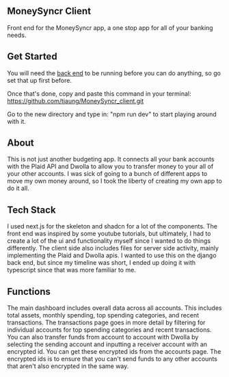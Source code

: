 ## MoneySyncr Client

Front end for the MoneySyncr app, a one stop app for all of your banking needs.

## Get Started

You will need the [back end](https://github.com/tjaung/MoneySyncr_back/tree/main) to be running before you can do anything, so go set that up first before.

Once that's done, copy and paste this command in your terminal: https://github.com/tjaung/MoneySyncr_client.git

Go to the new directory and type in: "npm run dev" to start playing around with it.

## About

This is not just another budgeting app. It connects all your bank accounts with the Plaid API and Dwolla to allow you to transfer money to your all of your other accounts. I was sick of going to a bunch of different apps to move my own money around, so I took the liberty of creating my own app to do it all.

## Tech Stack

I used next.js for the skeleton and shadcn for a lot of the components. The front end was inspired by some youtube tutorials, but ultimately, I had to create a lot of the ui and functionality myself since I wanted to do things differently. The client side also includes files for server side activity, mainly implementing the Plaid and Dwolla apis. I wanted to use this on the django back end, but since my timeline was short, I ended up doing it with typescript since that was more familiar to me.

## Functions

The main dashboard includes overall data across all accounts. This includes total assets, monthly spending, top spending categories, and recent transactions. The transactions page goes in more detail by filtering for individual accounts for top spending categories and recent transactions. You can also transfer funds from account to account with Dwolla by selecting the sending account and inputting a receiver account with an encrypted id. You can get these encrypted ids from the accounts page. The encrypted ids is to ensure that you can't send funds to any other accounts that aren't also encrypted in the same way. 

